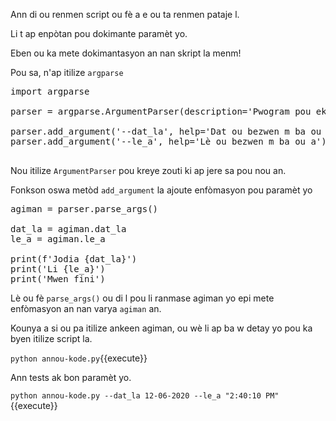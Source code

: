 Ann di ou renmen script ou fè a e ou ta renmen pataje l.

Li t ap enpòtan pou dokimante paramèt yo.

Eben ou ka mete dokimantasyon an nan skript la menm!

Pou sa, n'ap itilize `argparse`

<pre class="file" data-filename="annou-kode.py" data-target="replace">
import argparse

parser = argparse.ArgumentParser(description='Pwogram pou ekri dat ak lè')

parser.add_argument('--dat_la', help='Dat ou bezwen m ba ou a')
parser.add_argument('--le_a', help='Lè ou bezwen m ba ou a')

</pre>

Nou itilize `ArgumentParser` pou kreye zouti ki ap jere sa pou nou an.

Fonkson oswa metòd `add_argument` la ajoute enfòmasyon pou paramèt yo


<pre class="file" data-filename="annou-kode.py" data-target="append">
agiman = parser.parse_args()

dat_la = agiman.dat_la
le_a = agiman.le_a

print(f'Jodia {dat_la}')
print('Li {le_a}')
print('Mwen fini')
</pre>

Lè ou fè `parse_args()` ou di l pou li ranmase agiman yo epi mete enfòmasyon an nan varya `agiman` an.

Kounya a si ou pa itilize ankeen agiman, ou wè li ap ba w detay yo pou ka byen itilize script la.

`python annou-kode.py`{{execute}}

Ann tests ak bon paramèt yo.

`python annou-kode.py --dat_la 12-06-2020 --le_a "2:40:10 PM"`{{execute}}
